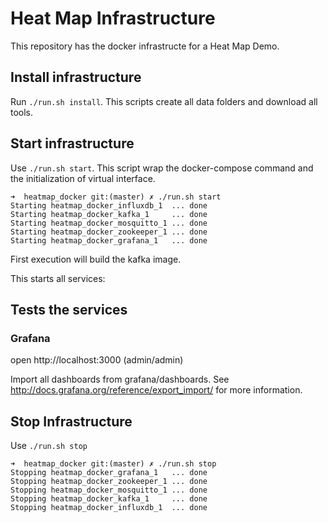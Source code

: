 # Heat Map Infrastructure

This repository has the docker infrastructe for a Heat Map Demo.

## Install infrastructure

Run `./run.sh install`. This scripts create all data folders and download all tools.

## Start infrastructure

Use `./run.sh start`. This script wrap the docker-compose command and the initialization of virtual interface. 

```
➜  heatmap_docker git:(master) ✗ ./run.sh start
Starting heatmap_docker_influxdb_1  ... done
Starting heatmap_docker_kafka_1     ... done
Starting heatmap_docker_mosquitto_1 ... done
Starting heatmap_docker_zookeeper_1 ... done
Starting heatmap_docker_grafana_1   ... done
```

First execution will build the kafka image.

This starts all services:

## Tests the services

### Grafana

open http://localhost:3000 (admin/admin)

Import all dashboards from grafana/dashboards. See http://docs.grafana.org/reference/export_import/ for more information. 

## Stop Infrastructure

Use `./run.sh stop`

```
➜  heatmap_docker git:(master) ✗ ./run.sh stop     
Stopping heatmap_docker_grafana_1   ... done
Stopping heatmap_docker_zookeeper_1 ... done
Stopping heatmap_docker_mosquitto_1 ... done
Stopping heatmap_docker_kafka_1     ... done
Stopping heatmap_docker_influxdb_1  ... done
```
